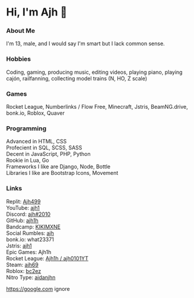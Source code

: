 # Hi, I'm Ajh 👋

### About Me

I'm 13, male, and I would say I'm smart but I lack common sense.

### Hobbies

Coding, gaming, producing music, editing videos, playing piano, playing cajón, railfanning, collecting model trains (N, HO, Z scale)

### Games

Rocket League, Numberlinks / Flow Free, Minecraft, Jstris, BeamNG.drive, bonk.io, Roblox, Quaver

### Programming

Advanced in HTML, CSS  
Profecient in SQL, SCSS, SASS  
Decent in JavaScript, PHP, Python  
Rookie in Lua, Go  
Frameworks I like are Django, Node, Bottle  
Libraries I like are Bootstrap Icons, Movement

### Links

Replit: [Ajh499](https://replit.com/@Ajh499)  
YouTube: [ajh1](https://youtube.com/@ajh1)  
Discord: [ajh#2010](https://discord.gg/mMF22K4N9w)  
GitHub: [ajh1h](https://www.youtube.com/watch?v=dPtXaAZHuho)  
Bandcamp: [KIKIMXNE](https://ajhh.bandcamp.com/)  
Social Rumbles: [ajh](https://socialrumbles.com/@ajh)  
bonk.io: what23371  
Jstris: [ajh1](https://jstris.jezevec10.com/u/ajh1)  
Epic Games: Ajh1h  
Rocket League: [Ajh1h / ajh0101YT](https://rocketleague.tracker.network/rocket-league/profile/epic/Ajh1h/overview/)  
Steam: [ajh69](https://steamcommunity.com/id/ajh69/)  
Roblox: [bc2ez](https://web.roblox.com/users/160979454/profile)  
Nitro Type: [aidanjhn](https://www.nitrotype.com/racer/aidanjhn)  





https://google.com ignore
